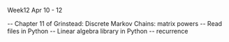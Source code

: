 Week12 Apr 10 - 12

-- Chapter 11 of Grinstead: Discrete Markov Chains: matrix powers 
-- Read files in Python 
-- Linear algebra library in Python 
-- recurrence
